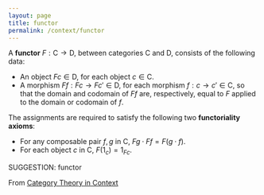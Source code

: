 ```yaml
---
layout: page
title: functor
permalink: /context/functor
---
```

 A **functor** $F : \mathsf{C} \to \mathsf{D}$, between categories $\mathsf{C}$ and $\mathsf{D}$, consists of the following data:

-  An object $Fc \in \mathsf{D}$, for each object $c \in \mathsf{C}$.
-  A morphism $Ff : Fc \to Fc' \in \mathsf{D}$, for each morphism $f : c \to c' \in \mathsf{C}$, so that the domain and codomain of $Ff$ are, respectively, equal to $F$ applied to the domain or codomain of $f$.

The assignments are required to satisfy the following two **functoriality axioms**:

-  For any composable pair $f,g$ in $\mathsf{C}$, $Fg \cdot Ff = F(g \cdot f)$.
-  For each object $c$ in $\mathsf{C}$, $F(1_c) = 1_{Fc}$.



SUGGESTION: functor

From [Category Theory in Context](https://mathgloss.github.io/MathGloss/context.html)